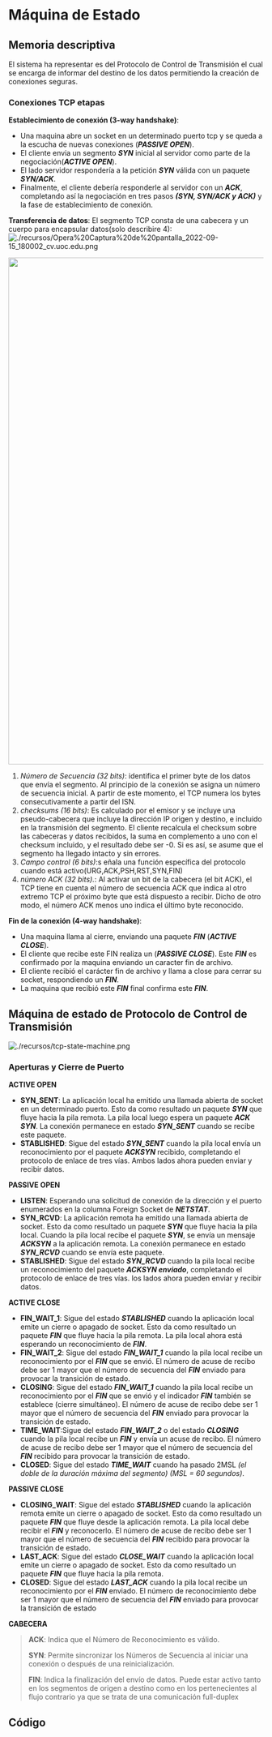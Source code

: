 # Máquina de Estado
## Memoria descriptiva
 El sistema ha representar es del Protocolo de Control de Transmisión el cual se encarga de informar del destino de los datos permitiendo la creación de conexiones seguras.
 
### Conexiones TCP etapas
 __Establecimiento de conexión (3-way handshake)__: 
  - Una maquina abre un socket en un determinado puerto tcp y se queda a la escucha de nuevas conexiones (**_PASSIVE OPEN_**).
  - El cliente envia un segmento **_SYN_** inicial al servidor como parte de la negociación(**_ACTIVE OPEN_**). 
  - El lado servidor respondería a la petición **_SYN_** válida con un paquete **_SYN/ACK_**. 
  - Finalmente, el cliente debería responderle al servidor con un **_ACK_**, completando así la negociación en tres pasos **_(SYN, SYN/ACK y ACK)_** y la fase de establecimiento de conexión.
 
 __Transferencia de datos__:
  El segmento TCP consta de una cabecera y un cuerpo para encapsular datos(solo describire 4):
   ![./recursos/Opera%20Captura%20de%20pantalla_2022-09-15_180002_cv.uoc.edu.png](https://github.com/Adrian-REH/Adrian-REH-TrabajoPractico-Informatica2_TCP/blob/main/recursos/Opera%20Captura%20de%20pantalla_2022-09-15_180002_cv.uoc.edu.png)
   <p align="center"> <img width="1000" height="1000" src="https://github.com/Adrian-REH/Adrian-REH-TrabajoPractico-Informatica2_TCP/blob/main/recursos/Opera%20Captura%20de%20pantalla_2022-09-15_180002_cv.uoc.edu.png"> </p>

   1. _Número de Secuencia (32 bits)_: identifica el primer byte de los datos que envía el segmento. Al principio de la conexión se asigna un número de secuencia inicial. A partir de este momento, el TCP numera los bytes consecutivamente a partir del ISN.
   2. _checksums (16 bits)_: Es calculado por el emisor y se incluye una pseudo-cabecera que incluye la dirección IP origen y
destino, e incluido en la transmisión del segmento. El cliente recalcula el checksum sobre las cabeceras y datos recibidos, la suma en complemento a uno con el checksum incluido, y el resultado debe ser -0. Si es así, se asume que el segmento ha llegado intacto y sin errores.
   3. _Campo control (6 bits)_:s eñala una función específica del protocolo cuando está activo(URG,ACK,PSH,RST,SYN,FIN)
   4. _número ACK (32 bits)._: Al activar un bit de la cabecera (el bit ACK), el TCP tiene en cuenta el número de secuencia ACK que indica al otro extremo TCP el próximo byte que está dispuesto a recibir. Dicho de otro modo, el número ACK menos uno indica el último byte reconocido.

 __Fin de la conexión (4-way handshake)__: 
  - Una maquina llama al cierre, enviando una paquete **_FIN_** (**_ACTIVE CLOSE_**).
  - El cliente que recibe este FIN realiza un (**_PASSIVE CLOSE_**). Este **_FIN_** es confirmado por la maquina enviando un caracter fin de archivo.
  - El cliente recibió el carácter fin de archivo y llama a close para cerrar su socket, respondiendo un **_FIN_**.
  - La maquina que recibió este **_FIN_** final confirma este **_FIN_**.
 
## Máquina de estado de Protocolo de Control de Transmisión 

 ![./recursos/tcp-state-machine.png](https://github.com/Adrian-REH/Adrian-REH-TrabajoPractico-Informatica2_TCP/blob/main/recursos/tcp-state-machine.png)

### Aperturas y Cierre de Puerto
__ACTIVE OPEN__

- __SYN_SENT__: La aplicación local ha emitido una llamada abierta de socket en un determinado puerto. Esto da como resultado un paquete **_SYN_** que fluye hacia la pila remota.
  La pila local luego espera un paquete **_ACK SYN_**. La conexión permanece en estado **_SYN_SENT_** cuando se recibe este paquete.
- __STABLISHED__: Sigue del estado **_SYN_SENT_** cuando la pila local envía un reconocimiento por el paquete **_ACKSYN_** recibido, completando el protocolo de enlace de tres vías. Ambos lados ahora pueden enviar y recibir datos.

__PASSIVE OPEN__

- __LISTEN__: Esperando una solicitud de conexión de la dirección y el puerto enumerados en la columna Foreign Socket de **_NETSTAT_**.
- __SYN_RCVD__: La aplicación remota ha emitido una llamada abierta de socket. Esto da como resultado un paquete **_SYN_** que fluye hacia la pila local. Cuando la pila local recibe el paquete **_SYN_**, se envía un mensaje **_ACKSYN_** a la aplicación remota. La conexión permanece en estado **_SYN_RCVD_** cuando se envía este paquete.
- __STABLISHED__: Sigue del estado **_SYN_RCVD_** cuando la pila local recibe un reconocimiento del paquete **_ACKSYN enviado_**, completando el protocolo de enlace de tres vías. los lados ahora pueden enviar y recibir datos.

 __ACTIVE CLOSE__

- __FIN_WAIT_1__: Sigue del estado **_STABLISHED_** cuando la aplicación local emite un cierre o apagado de socket. Esto da como resultado un paquete **_FIN_** que fluye hacia la pila remota. La pila local ahora está esperando un reconocimiento de **_FIN_**.
- __FIN_WAIT_2__: Sigue del estado **_FIN_WAIT_1_** cuando la pila local recibe un reconocimiento por el **_FIN_** que se envió. El número de acuse de recibo debe ser 1 mayor que el número de secuencia del **_FIN_** enviado para provocar la transición de estado.
- __CLOSING__: Sigue del estado **_FIN_WAIT_1_** cuando la pila local recibe un reconocimiento por el **_FIN_** que se envió y el indicador **_FIN_** también se establece (cierre simultáneo). El número de acuse de recibo debe ser 1 mayor que el número de secuencia del **_FIN_** enviado para provocar la transición de estado.
- __TIME_WAIT__:Sigue del estado **_FIN_WAIT_2_** o del estado **_CLOSING_** cuando la pila local recibe un **_FIN_** y envía un acuse de recibo. El número de acuse de recibo debe ser 1 mayor que el número de secuencia del **_FIN_** recibido para provocar la transición de estado.
- __CLOSED__: Sigue del estado **_TIME_WAIT_** cuando ha pasado 2MSL _(el doble de la duración máxima del segmento) (MSL = 60 segundos)_.

 __PASSIVE CLOSE__

- __CLOSING_WAIT__: Sigue del estado **_STABLISHED_** cuando la aplicación remota emite un cierre o apagado de socket. Esto da como resultado un paquete **_FIN_** que fluye desde la aplicación remota. La pila local debe recibir el **_FIN_** y reconocerlo. El número de acuse de recibo debe ser 1 mayor que el número de secuencia del **_FIN_** recibido para provocar la transición de estado.
- __LAST_ACK__: Sigue del estado **_CLOSE_WAIT_** cuando la aplicación local emite un cierre o apagado de socket. Esto da como resultado un paquete **_FIN_** que fluye hacia la pila remota.
- __CLOSED__: Sigue del estado **_LAST_ACK_** cuando la pila local recibe un reconocimiento por el **_FIN_** enviado. El número de reconocimiento debe ser 1 mayor que el número de secuencia del **_FIN_** enviado para provocar la transición de estado


__CABECERA__
> __ACK__: Indica que el Número de Reconocimiento es válido.
> 
> __SYN__: Permite sincronizar los Números de Secuencia al iniciar una conexión o
después de una reinicialización.
> 
> __FIN__: Indica la finalización del envío de datos. Puede estar activo tanto en los
segmentos de origen a destino como en los pertenecientes al flujo contrario ya
que se trata de una comunicación full-duplex

## Código

